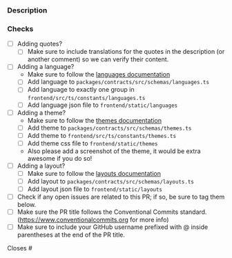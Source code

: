 ### Description

<!-- Please describe the change(s) made in your PR -->

### Checks

- [ ] Adding quotes?
  - [ ] Make sure to include translations for the quotes in the description (or another comment) so we can verify their content.
- [ ] Adding a language?
  - Make sure to follow the [languages documentation](https://github.com/monkeytypegame/monkeytype/blob/master/docs/LANGUAGES.md)
  - [ ] Add language to `packages/contracts/src/schemas/languages.ts`
  - [ ] Add language to exactly one group in `frontend/src/ts/constants/languages.ts`
  - [ ] Add language json file to `frontend/static/languages` 
- [ ] Adding a theme?
  - Make sure to follow the [themes documentation](https://github.com/monkeytypegame/monkeytype/blob/master/docs/THEMES.md)
  - [ ] Add theme to `packages/contracts/src/schemas/themes.ts`
  - [ ] Add theme to `frontend/src/ts/constants/themes.ts`
  - [ ] Add theme css file to `frontend/static/themes`
  - Also please add a screenshot of the theme, it would be extra awesome if you do so!
- [ ] Adding a layout?
  - [ ] Make sure to follow the [layouts documentation](https://github.com/monkeytypegame/monkeytype/blob/master/docs/LAYOUTS.md)
  - [ ] Add layout to `packages/contracts/src/schemas/layouts.ts`
  - [ ] Add layout json file to `frontend/static/layouts` 
- [ ] Check if any open issues are related to this PR; if so, be sure to tag them below.
- [ ] Make sure the PR title follows the Conventional Commits standard. (https://www.conventionalcommits.org for more info)
- [ ] Make sure to include your GitHub username prefixed with @ inside parentheses at the end of the PR title.

<!-- label(optional scope): pull request title (@your_github_username) -->

<!-- I know I know they seem boring but please do them, they help us and you will find out it also helps you.-->

Closes #

<!-- the issue(s) your PR resolves if any (delete if that is not the case) -->
<!-- please also reference any issues and or PRs related to your pull request -->
<!-- Also remove it if you are not following any issues. -->

<!-- pro tip: you can mention an issue, PR, or discussion on GitHub by referencing its hash number e.g: [#1234](https://github.com/monkeytypegame/monkeytype/pull/1234) -->

<!-- pro tip: you can press . (dot or period) in the code tab of any GitHub repo to get access to GitHub's VS Code web editor Enjoy! :) -->
